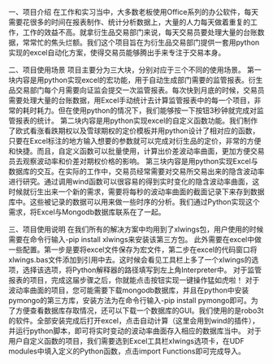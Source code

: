 一、项目介绍
在工作和实习当中，大多数老板使用Office系列的办公软件，每天需要花很多的时间在报表制作、统计分析数据上，大量的人力每天做着重复的工作，工作的效益不高。就拿衍生品交易部门来说，每天交易员要处理大量的台账数据，常常忙的焦头烂额。我们这个项目旨在为衍生品交易部门提供一套用python实现的excel自动化方案，使得交易员能够腾出手来专注于交易本身。

二、项目使用场景
项目主要分为三大块，分别对应于三个不同的使用场景。
第一块内容是用python实现excel的宏功能，用于自动生成部门需要的监管报表。衍生品交易部门每个月需要向证监会提交一次监管报表。每次快到月底的时候，交易员需要处理大量的台账数据，用Excel手动统计去计算监管报表中的每一个项目，非常的耗时耗力。但在使用python的情况下，我们能够按一下按钮3秒钟就完成对监管报表的统计。
第二块内容是用python实现excel的自定义函数功能。我们制作了欧式看涨看跌期权以及雪球期权的定价模板并用python设计了相对应的函数，只要在Excel标注的地方输入想要的参数就可以完成对衍生品的定价，非常的方便和快捷。而且，自定义函数可以批量使用，计算出价差波动率曲面，更加方便交易员去观察波动率和价差对期权价格的影响。
第三块内容是用python实现Excel与数据库的交互。在实际的工作中，交易员经常需要对交易所交易出来的隐含波动率进行研究。通过调用wind函数可以很容易的得到实时变化的隐含波动率曲面，这时候就衍生出来一个新的需求，需要将每秒的波动率曲面的截面记录下来存到数据库中。这些被记录的数据可以用来做一些时序的分析。我们通过Python实现这个需求，将Excel与Mongodb数据库联系在了一起。

三、项目使用说明
在我们所有的解决方案中均用到了xlwings包，用户使用的时候需要在命令行输入-pip install xlwings来安装该第三方包。
此外需要在excel中做一些配置。第一步是要将excel文件保存为宏文件，第二步在excel的代码窗口将xlwings.bas文件添加到引用中去。这时候会看见工具栏上多了一个xlwings的选项，选择该选项，将Python解释器的路径填写到左上角Interpreter中。
对于监管报表的项目，完成这届步骤之后，你就能点击按钮实现一键操作猛如虎啦！
对于波动率曲面的项目，您可能需要下载mongodb数据库，并且在python中安装pymongo的第三方库，安装方法为在命令行输入-pip install pymongo即可。为了方便查看数据库存取情况，还可以下载一个数据库的GUI。我们使用的是robo3t的软件。全部安装完成后打开excel，点击自动计算（这里会用到wind的插件），并运行python脚本，即可将实时变动的波动率曲面存入相应的数据库当中。
对于用户自定义函数的项目，我们需要选到Excel工具栏xlwings选项卡，在UDF modules中填入定义的Python函数，点击import Functions即可完成导入。

                                                                
